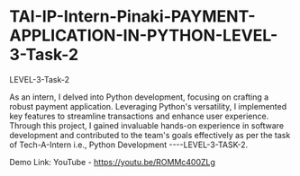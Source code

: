 # TAI-IP-Intern-Pinaki-PAYMENT-APPLICATION-IN-PYTHON-LEVEL-3-Task-2
LEVEL-3-Task-2


As an intern, I delved into Python development, focusing on crafting a robust payment application. Leveraging Python's versatility, I implemented key features to streamline transactions and enhance user experience. Through this project, I gained invaluable hands-on experience in software development and contributed to the team's goals effectively as per the task of Tech-A-Intern i.e., Python Development ----LEVEL-3-TASK-2.


Demo Link: YouTube - https://youtu.be/ROMMc400ZLg
